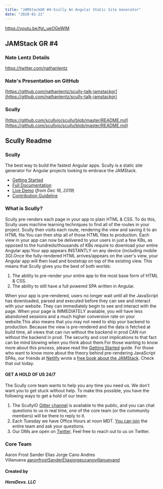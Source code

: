 ```yaml
---
title: "JAMStackGR #4-Scully An Angular Static Site Generator"
date: "2020-01-21"
---
```


https://youtu.be/fg\_ueOGeWlM

## JAMStack GR #4

### Nate Lentz Details[](https://codingcat.dev/blog/jamstackgr-4-scully-an-angular-static-site-generator#nate-lentz-details)

https://twitter.com/nathanlentz

### Nate's Presentation on GitHub[](https://codingcat.dev/blog/jamstackgr-4-scully-an-angular-static-site-generator#nates-presentation-on-github)

[https://github.com/nathanlentz/scully-talk-jamstackgr](https://github.com/nathanlentz/scully-talk-jamstackgr)

### Scully[](https://codingcat.dev/blog/jamstackgr-4-scully-an-angular-static-site-generator#scully)

[https://github.com/scullyio/scully/blob/master/README.md](https://github.com/scullyio/scully/blob/master/README.md)

## Scully Readme[](https://codingcat.dev/blog/jamstackgr-4-scully-an-angular-static-site-generator#scully-readme)

### Scully[](https://codingcat.dev/blog/jamstackgr-4-scully-an-angular-static-site-generator#scully)

The best way to build the fastest Angular apps. Scully is a static site generator for Angular projects looking to embrace the JAMStack.

- [Getting Started](https://github.com/scullyio/scully/blob/master/docs/getting-started.md)
- [Full Documentation](https://github.com/scullyio/scully/blob/master/docs/scully.md)
- [Live Demo](https://www.youtube.com/watch?v=Sh37rIUL-d4) (_from Dec 16, 2019_)
- [Contribution Guideline](https://github.com/scullyio/scully/blob/master/CONTRIBUTING.md)

### What is Scully?[](https://codingcat.dev/blog/jamstackgr-4-scully-an-angular-static-site-generator#what-is-scully)

Scully pre-renders each page in your app to plain HTML & CSS. To do this, Scully uses machine learning techniques to find all of the routes in your project. Scully then visits each route, rendering the view and saving it to an HTML file.You can then ship all of those HTML files to production. Each view in your app can now be delivered to your users in just a few KBs, as opposed to the hundreds/thousands of KBs require to download your entire Angular app.Your app appears INSTANTLY on any device (including mobile 3G).Once the fully-rendered HTML arrives/appears on the user's view, your Angular app will then load and bootstrap on top of the existing view. This means that Scully gives you the best of both worlds:

1. The ability to pre-render your entire app to the most base form of HTML & CSS.
2. The ability to still have a full powered SPA written in Angular.

When your app is pre-rendered, users no longer wait until all the JavaScript has downloaded, parsed and executed before they can see and interact with your website. They can immediately begin to see and interact with the page. When your page is IMMEDIATELY available, you will have less abandoned sessions and a much higher conversion rate on your website.This also means that you may not need to ship your backend to production. Because the view is pre-rendered and the data is fetched at build time, all views that can run without the backend in prod CAN run without the backend in prod. The security and cost implications to that fact can be mind blowing when you think about them.For those wanting to know more about this process, please read the [Getting Started](https://github.com/scullyio/scully/blob/master/docs/getting-started.md) guide. For those who want to know more about the theory behind pre-rendering JavaScript SPAs, our friends at [Netlify](https://netlify.com/) wrote a [free book about the JAMStack](https://www.netlify.com/pdf/oreilly-modern-web-development-on-the-jamstack.pdf). Check that out today.

#### GET A HOLD OF US 24/7[](https://codingcat.dev/blog/jamstackgr-4-scully-an-angular-static-site-generator#get-a-hold-of-us-247)

The Scully core team wants to help you any time you need us. We don’t want you to get stuck without help. To make this possible, you have the following ways to get a hold of our team:

1. The ScullyIO [Gitter channel](https://gitter.im/scullyio/community) is available to the public, and you can chat questions to us in real time, one of the core team (or the community members) will be there to reply to it.
2. Each Tuesday we have Office Hours at noon MDT. [You can join](https://meet.google.com/_meet/vcm-wekz-hsx) the entire team and ask your questions.
3. Our DMs are open on [Twitter](https://twitter.com/scullyio). Feel free to reach out to us on Twitter.

### Core Team[](https://codingcat.dev/blog/jamstackgr-4-scully-an-angular-static-site-generator#core-team)

Aaron Frost Sander Elias Jorge Cano Andres Villanueva [aaronfrost](https://github.com/aaronfrost)[SanderElias](https://github.com/SanderElias)[jorgeucano](https://github.com/jorgeucano)[villanuevand](https://github.com/villanuevand)

#### Created by[](https://codingcat.dev/blog/jamstackgr-4-scully-an-angular-static-site-generator#created-by)

**_HeroDevs. LLC_**
